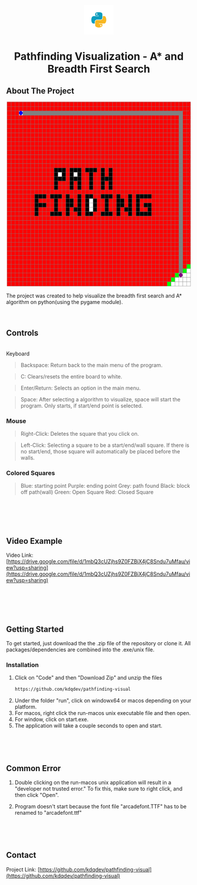 
<br />
<p align="center">
  <a href="https://github.com/kdqdev/pathfinding-visual">
    <img src="images/python.png" alt="Logo" width="80" height="80">
  </a>

  <h1 align="center">Pathfinding Visualization - A* and Breadth First Search</h1>

  
</p>





## About The Project

<p align="center">
  <a href="https://github.com/kdqdev/pathfinding-visual">
    <img src="images/headerimg.png" alt="Logo" width="500" height="500">
  </a>


  
</p>

The project was created to help visualize the breadth first search and A* algorithm on python(using the pygame module).
<br /><br /><br />

## Controls

</br>
Keyboard

> Backspace: Return back to the main menu of the program.

> C: Clears/resets the entire board to white.

> Enter/Return: Selects an option in the main menu.

> Space: After selecting a algorithm to visualize, space will start the program. Only starts, if start/end point is selected.

### Mouse

> Right-Click: Deletes the square that you click on.

> Left-Click: Selecting a square to be a start/end/wall square. If there is no start/end, those square will automatically be placed before the walls.

### Colored Squares
> Blue: starting point
> Purple: ending point
> Grey: path found
> Black: block off path(wall)
> Green: Open Square
> Red: Closed Square

<br>
</br>
<br>
</br>

## Video Example

Video Link: [https://drive.google.com/file/d/1mbQ3cUZjhs9Z0FZBiX4jC8Sndu7uMfau/view?usp=sharing](https://drive.google.com/file/d/1mbQ3cUZjhs9Z0FZBiX4jC8Sndu7uMfau/view?usp=sharing)

<br>
</br>
<br>
</br>


<!-- GETTING STARTED -->
## Getting Started

To get started, just download the the .zip file of the repository or clone it. All packages/dependencies are combined into the .exe/unix file.

### Installation

1. Click on "Code" and then "Download Zip" and unzip the files
   ```sh
   https://github.com/kdqdev/pathfinding-visual
   ```
2. Under the folder "run", click on windowx64 or macos depending on your platform.
3. For macos, right click the run-macos unix executable file and then open.
4. For window, click on start.exe.
5. The application will take a couple seconds to open and start. 

<br>
<br>
<br>

## Common Error

1. Double clicking on the run-macos unix application will result in a "developer not trusted error." To fix this, make sure to right click, and then click "Open".

2. Program doesn't start because the font file "arcadefont.TTF" has to be renamed to "arcadefont.ttf"

<br>
<br>
<br>

<!-- CONTACT -->
## Contact


Project Link: [https://github.com/kdqdev/pathfinding-visual](https://github.com/kdqdev/pathfinding-visual)




